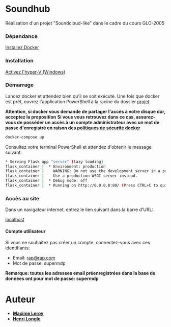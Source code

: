 # Soundhub

Réalisation d'un projet "Soundcloud-like" dans le cadre du cours GLO-2005

### Dépendance
[Installez Docker](https://www.docker.com/)

### Installation

[Activez l'hyper-V (Windows)](https://bit.ly/2kDg6Sw)

### Démarrage

Lancez docker et attendez bien qu'il se soit exécuté.
Une fois que docker est prêt, ouvrez l'application PowerShell à la racine du dossier [projet](./projet)

**Attention, si docker vous demande de partager l'accès à votre disque dur, acceptez la proposition**
**Si vous vous retrouvez dans ce cas, assurez-vous de posséder un accès à un compte administrateur avec un mot de passe d'enregistré en raison des [politiques de sécurité docker](https://github.com/docker/for-win/issues/616)** 

```bash
docker-compose up
```

Consultez votre terminal PowerShell et attendez d'obtenir le message suivant:
```bash
* Serving Flask app "server" (lazy loading)
flask_container |  * Environment: production
flask_container |    WARNING: Do not use the development server in a production environment.
flask_container |    Use a production WSGI server instead.
flask_container |  * Debug mode: off
flask_container |  * Running on http://0.0.0.0:80/ (Press CTRL+C to quit)
```

### Accès au site

Dans un navigateur internet, entrez le lien suivant dans la barre d'URL:

[localhost](http://localhost)

#### Compte utilisateur

Si vous ne souhaitez pas créer un compte, connectez-vous avec ces identifiants:
* Email: rap@rap.com
* Mot de passe: supermdp

**Remarque: toutes les adresses email préenregistrées dans la base de données ont pour mot de passe: supermdp**

# Auteur

* **[Maxime Leroy](https://github.com/maximeleroylaval)**
* **[Henri Longle](https://github.com/longle-h)**

